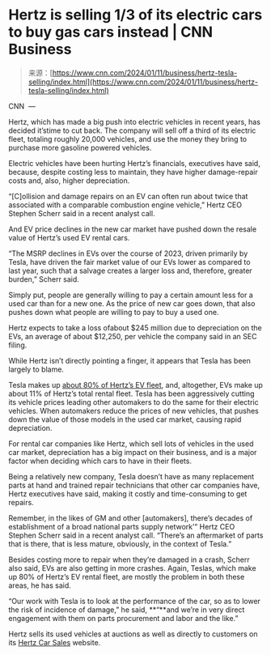 <!--yml
category: 未分类
date: 2024-05-27 14:41:23
-->

# Hertz is selling 1/3 of its electric cars to buy gas cars instead | CNN Business

> 来源：[https://www.cnn.com/2024/01/11/business/hertz-tesla-selling/index.html](https://www.cnn.com/2024/01/11/business/hertz-tesla-selling/index.html)

CNN  — 

Hertz, which has made a big push into electric vehicles in recent years, has decided it’stime to cut back. The company will sell off a third of its electric fleet, totaling roughly 20,000 vehicles, and use the money they bring to purchase more gasoline powered vehicles.

Electric vehicles have been hurting Hertz’s financials, executives have said, because, despite costing less to maintain, they have higher damage-repair costs and, also, higher depreciation.

“[C]ollision and damage repairs on an EV can often run about twice that associated with a comparable combustion engine vehicle,” Hertz CEO Stephen Scherr said in a recent analyst call.

And EV price declines in the new car market have pushed down the resale value of Hertz’s used EV rental cars.

“The MSRP declines in EVs over the course of 2023, driven primarily by Tesla, have driven the fair market value of our EVs lower as compared to last year, such that a salvage creates a larger loss and, therefore, greater burden,” Scherr said.

Simply put, people are generally willing to pay a certain amount less for a used car than for a new one. As the price of new car goes down, that also pushes down what people are willing to pay to buy a used one.

Hertz expects to take a loss ofabout $245 million due to depreciation on the EVs, an average of about $12,250, per vehicle the company said in an SEC filing.

While Hertz isn’t directly pointing a finger, it appears that Tesla has been largely to blame.

Tesla makes up [about 80% of Hertz’s EV fleet](https://www.cnn.com/2021/10/25/business/hertz-tesla-purchase/index.html), and, altogether, EVs make up about 11% of Hertz’s total rental fleet. Tesla has been aggressively cutting its vehicle prices leading other automakers to do the same for their electric vehicles. When automakers reduce the prices of new vehicles, that pushes down the value of those models in the used car market, causing rapid depreciation.

For rental car companies like Hertz, which sell lots of vehicles in the used car market, depreciation has a big impact on their business, and is a major factor when deciding which cars to have in their fleets.

Being a relatively new company, Tesla doesn’t have as many replacement parts at hand and trained repair technicians that other car companies have, Hertz executives have said, making it costly and time-consuming to get repairs.

Remember, in the likes of GM and other [automakers], there’s decades of establishment of a broad national parts supply network’” Hertz CEO Stephen Scherr said in a recent analyst call. “There’s an aftermarket of parts that is there, that is less mature, obviously, in the context of Tesla.”

Besides costing more to repair when they’re damaged in a crash, Scherr also said, EVs are also getting in more crashes. Again, Teslas, which make up 80% of Hertz’s EV rental fleet, are mostly the problem in both these areas, he has said.

“Our work with Tesla is to look at the performance of the car, so as to lower the risk of incidence of damage,” he said, **“**and we’re in very direct engagement with them on parts procurement and labor and the like.”

Hertz sells its used vehicles at auctions as well as directly to customers on its [Hertz Car Sales](https://www.hertzcarsales.com/) website.
